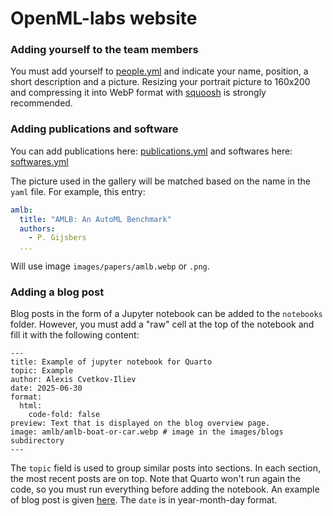 # OpenML-labs website

### Adding yourself to the team members

You must add yourself to [people.yml](https://github.com/openml-labs/website/blob/main/people/people.yml) and indicate your name, position, a short description and a picture.
Resizing your portrait picture to 160x200 and compressing it into WebP format with [squoosh](https://squoosh.app/) is strongly recommended.

### Adding publications and software

You can add publications here: [publications.yml](https://github.com/openml-labs/website/blob/main/research/publications.yml) and softwares here:
[softwares.yml](https://github.com/openml-labs/website/blob/main/software/software.yml)

The picture used in the gallery will be matched based on the name in the `yaml` file.
For example, this entry:
```yaml
amlb:
  title: "AMLB: An AutoML Benchmark"
  authors:
    - P. Gijsbers
  ...
```
Will use image `images/papers/amlb.webp` or `.png`.

### Adding a blog post

Blog posts in the form of a Jupyter notebook can be added to the `notebooks` folder. However, you must add a "raw" cell at the top of the notebook and fill it with the following content:

```
---
title: Example of jupyter notebook for Quarto
topic: Example
author: Alexis Cvetkov-Iliev
date: 2025-06-30
format:
  html:
    code-fold: false
preview: Text that is displayed on the blog overview page.
image: amlb/amlb-boat-or-car.webp # image in the images/blogs subdirectory
---
```

The `topic` field is used to group similar posts into sections. In each section, the most recent posts are on top. Note that Quarto won't run again the code, so you must run everything before adding the notebook. An example of blog post is given [here](https://github.com/openml-labs/website/blob/main/notebooks/example.ipynb).
The `date` is in year-month-day format.
